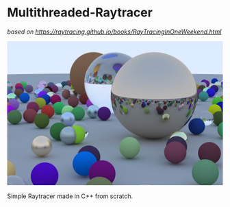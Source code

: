 # Multithreaded-Raytracer
*based on https://raytracing.github.io/books/RayTracingInOneWeekend.html*

![Raytracer demo](raytracer.jpg)

Simple Raytracer made in C++ from scratch.
